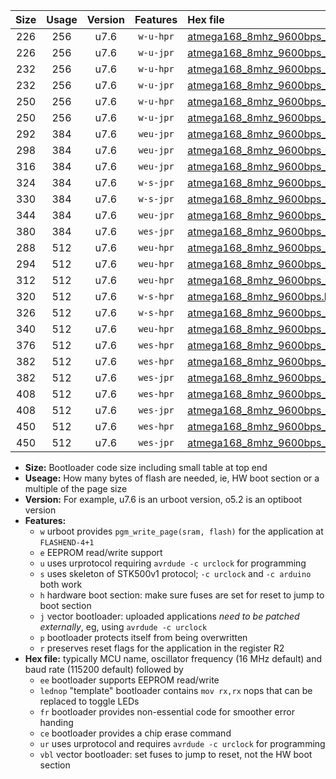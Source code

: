 |Size|Usage|Version|Features|Hex file|
|:-:|:-:|:-:|:-:|:--|
|226|256|u7.6|`w-u-hpr`|[atmega168_8mhz_9600bps_ur.hex](https://raw.githubusercontent.com/stefanrueger/urboot/main/atmega168_8mhz_9600bps_ur.hex)|
|226|256|u7.6|`w-u-jpr`|[atmega168_8mhz_9600bps_ur_vbl.hex](https://raw.githubusercontent.com/stefanrueger/urboot/main/atmega168_8mhz_9600bps_ur_vbl.hex)|
|232|256|u7.6|`w-u-hpr`|[atmega168_8mhz_9600bps_lednop_ur.hex](https://raw.githubusercontent.com/stefanrueger/urboot/main/atmega168_8mhz_9600bps_lednop_ur.hex)|
|232|256|u7.6|`w-u-jpr`|[atmega168_8mhz_9600bps_lednop_ur_vbl.hex](https://raw.githubusercontent.com/stefanrueger/urboot/main/atmega168_8mhz_9600bps_lednop_ur_vbl.hex)|
|250|256|u7.6|`w-u-hpr`|[atmega168_8mhz_9600bps_lednop_fr_ur.hex](https://raw.githubusercontent.com/stefanrueger/urboot/main/atmega168_8mhz_9600bps_lednop_fr_ur.hex)|
|250|256|u7.6|`w-u-jpr`|[atmega168_8mhz_9600bps_lednop_fr_ur_vbl.hex](https://raw.githubusercontent.com/stefanrueger/urboot/main/atmega168_8mhz_9600bps_lednop_fr_ur_vbl.hex)|
|292|384|u7.6|`weu-jpr`|[atmega168_8mhz_9600bps_ee_ur_vbl.hex](https://raw.githubusercontent.com/stefanrueger/urboot/main/atmega168_8mhz_9600bps_ee_ur_vbl.hex)|
|298|384|u7.6|`weu-jpr`|[atmega168_8mhz_9600bps_ee_lednop_ur_vbl.hex](https://raw.githubusercontent.com/stefanrueger/urboot/main/atmega168_8mhz_9600bps_ee_lednop_ur_vbl.hex)|
|316|384|u7.6|`weu-jpr`|[atmega168_8mhz_9600bps_ee_lednop_fr_ur_vbl.hex](https://raw.githubusercontent.com/stefanrueger/urboot/main/atmega168_8mhz_9600bps_ee_lednop_fr_ur_vbl.hex)|
|324|384|u7.6|`w-s-jpr`|[atmega168_8mhz_9600bps_vbl.hex](https://raw.githubusercontent.com/stefanrueger/urboot/main/atmega168_8mhz_9600bps_vbl.hex)|
|330|384|u7.6|`w-s-jpr`|[atmega168_8mhz_9600bps_lednop_vbl.hex](https://raw.githubusercontent.com/stefanrueger/urboot/main/atmega168_8mhz_9600bps_lednop_vbl.hex)|
|344|384|u7.6|`weu-jpr`|[atmega168_8mhz_9600bps_ee_lednop_fr_ce_ur_vbl.hex](https://raw.githubusercontent.com/stefanrueger/urboot/main/atmega168_8mhz_9600bps_ee_lednop_fr_ce_ur_vbl.hex)|
|380|384|u7.6|`wes-jpr`|[atmega168_8mhz_9600bps_ee_vbl.hex](https://raw.githubusercontent.com/stefanrueger/urboot/main/atmega168_8mhz_9600bps_ee_vbl.hex)|
|288|512|u7.6|`weu-hpr`|[atmega168_8mhz_9600bps_ee_ur.hex](https://raw.githubusercontent.com/stefanrueger/urboot/main/atmega168_8mhz_9600bps_ee_ur.hex)|
|294|512|u7.6|`weu-hpr`|[atmega168_8mhz_9600bps_ee_lednop_ur.hex](https://raw.githubusercontent.com/stefanrueger/urboot/main/atmega168_8mhz_9600bps_ee_lednop_ur.hex)|
|312|512|u7.6|`weu-hpr`|[atmega168_8mhz_9600bps_ee_lednop_fr_ur.hex](https://raw.githubusercontent.com/stefanrueger/urboot/main/atmega168_8mhz_9600bps_ee_lednop_fr_ur.hex)|
|320|512|u7.6|`w-s-hpr`|[atmega168_8mhz_9600bps.hex](https://raw.githubusercontent.com/stefanrueger/urboot/main/atmega168_8mhz_9600bps.hex)|
|326|512|u7.6|`w-s-hpr`|[atmega168_8mhz_9600bps_lednop.hex](https://raw.githubusercontent.com/stefanrueger/urboot/main/atmega168_8mhz_9600bps_lednop.hex)|
|340|512|u7.6|`weu-hpr`|[atmega168_8mhz_9600bps_ee_lednop_fr_ce_ur.hex](https://raw.githubusercontent.com/stefanrueger/urboot/main/atmega168_8mhz_9600bps_ee_lednop_fr_ce_ur.hex)|
|376|512|u7.6|`wes-hpr`|[atmega168_8mhz_9600bps_ee.hex](https://raw.githubusercontent.com/stefanrueger/urboot/main/atmega168_8mhz_9600bps_ee.hex)|
|382|512|u7.6|`wes-hpr`|[atmega168_8mhz_9600bps_ee_lednop.hex](https://raw.githubusercontent.com/stefanrueger/urboot/main/atmega168_8mhz_9600bps_ee_lednop.hex)|
|382|512|u7.6|`wes-jpr`|[atmega168_8mhz_9600bps_ee_lednop_vbl.hex](https://raw.githubusercontent.com/stefanrueger/urboot/main/atmega168_8mhz_9600bps_ee_lednop_vbl.hex)|
|408|512|u7.6|`wes-hpr`|[atmega168_8mhz_9600bps_ee_lednop_fr.hex](https://raw.githubusercontent.com/stefanrueger/urboot/main/atmega168_8mhz_9600bps_ee_lednop_fr.hex)|
|408|512|u7.6|`wes-jpr`|[atmega168_8mhz_9600bps_ee_lednop_fr_vbl.hex](https://raw.githubusercontent.com/stefanrueger/urboot/main/atmega168_8mhz_9600bps_ee_lednop_fr_vbl.hex)|
|450|512|u7.6|`wes-hpr`|[atmega168_8mhz_9600bps_ee_lednop_fr_ce.hex](https://raw.githubusercontent.com/stefanrueger/urboot/main/atmega168_8mhz_9600bps_ee_lednop_fr_ce.hex)|
|450|512|u7.6|`wes-jpr`|[atmega168_8mhz_9600bps_ee_lednop_fr_ce_vbl.hex](https://raw.githubusercontent.com/stefanrueger/urboot/main/atmega168_8mhz_9600bps_ee_lednop_fr_ce_vbl.hex)|

- **Size:** Bootloader code size including small table at top end
- **Useage:** How many bytes of flash are needed, ie, HW boot section or a multiple of the page size
- **Version:** For example, u7.6 is an urboot version, o5.2 is an optiboot version
- **Features:**
  + `w` urboot provides `pgm_write_page(sram, flash)` for the application at `FLASHEND-4+1`
  + `e` EEPROM read/write support
  + `u` uses urprotocol requiring `avrdude -c urclock` for programming
  + `s` uses skeleton of STK500v1 protocol; `-c urclock` and `-c arduino` both work
  + `h` hardware boot section: make sure fuses are set for reset to jump to boot section
  + `j` vector bootloader: uploaded applications *need to be patched externally*, eg, using `avrdude -c urclock`
  + `p` bootloader protects itself from being overwritten
  + `r` preserves reset flags for the application in the register R2
- **Hex file:** typically MCU name, oscillator frequency (16 MHz default) and baud rate (115200 default) followed by
  + `ee` bootloader supports EEPROM read/write
  + `lednop` "template" bootloader contains `mov rx,rx` nops that can be replaced to toggle LEDs
  + `fr` bootloader provides non-essential code for smoother error handing
  + `ce` bootloader provides a chip erase command
  + `ur` uses urprotocol and requires `avrdude -c urclock` for programming
  + `vbl` vector bootloader: set fuses to jump to reset, not the HW boot section
